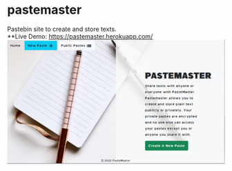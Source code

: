 # pastemaster
Pastebin site to create and store texts.  
**Live Demo: https://pastemaster.herokuapp.com/  
<img src="https://github.com/cRyp70s/pastemaster/blob/main/pm.png" width=800 />
